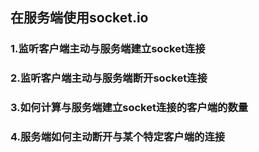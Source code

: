 ## 在服务端使用socket.io

### 1.监听客户端主动与服务端建立socket连接


### 2.监听客户端主动与服务端断开socket连接


### 3.如何计算与服务端建立socket连接的客户端的数量


### 4.服务端如何主动断开与某个特定客户端的连接
